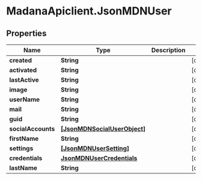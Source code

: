 # MadanaApiclient.JsonMDNUser

## Properties

Name | Type | Description | Notes
------------ | ------------- | ------------- | -------------
**created** | **String** |  | [optional] 
**activated** | **String** |  | [optional] 
**lastActive** | **String** |  | [optional] 
**image** | **String** |  | [optional] 
**userName** | **String** |  | [optional] 
**mail** | **String** |  | [optional] 
**guid** | **String** |  | [optional] 
**socialAccounts** | [**[JsonMDNSocialUserObject]**](JsonMDNSocialUserObject.md) |  | [optional] 
**firstName** | **String** |  | [optional] 
**settings** | [**[JsonMDNUserSetting]**](JsonMDNUserSetting.md) |  | [optional] 
**credentials** | [**JsonMDNUserCredentials**](JsonMDNUserCredentials.md) |  | [optional] 
**lastName** | **String** |  | [optional] 



